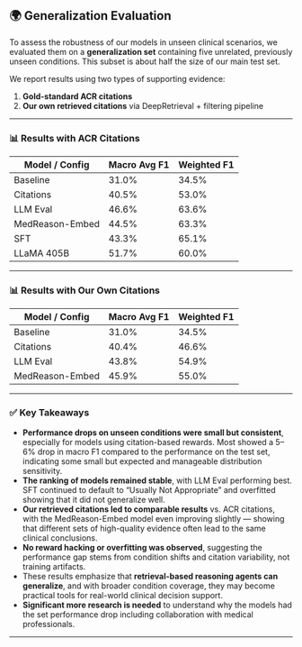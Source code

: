 
## 🌍 Generalization Evaluation

To assess the robustness of our models in unseen clinical scenarios, we evaluated them on a **generalization set** containing five unrelated, previously unseen conditions. This subset is about half the size of our main test set.

We report results using two types of supporting evidence:
1. **Gold-standard ACR citations**
2. **Our own retrieved citations** via DeepRetrieval + filtering pipeline

---

### 📊 Results with ACR Citations

| Model / Config  | Macro Avg F1 | Weighted F1 |
| --------------- | ------------ | ----------- |
| Baseline        | 31.0%        | 34.5%       |
| Citations       | 40.5%        | 53.0%       |
| LLM Eval        | 46.6%        | 63.6%       |
| MedReason-Embed | 44.5%        | 63.3%       |
| SFT             | 43.3%        | 65.1%       |
| LLaMA 405B      | 51.7%        | 60.0%       |


---

### 📊 Results with Our Own Citations

| Model / Config  | Macro Avg F1 | Weighted F1 |
| --------------- | ------------ | ----------- |
| Baseline        | 31.0%        | 34.5%       |
| Citations       | 40.4%        | 46.6%       |
| LLM Eval        | 43.8%        | 54.9%       |
| MedReason-Embed | 45.9%        | 55.0%       |

---

### ✅ Key Takeaways

- **Performance drops on unseen conditions were small but consistent**, especially for models using citation-based rewards. Most showed a 5–6% drop in macro F1 compared to the performance on the test set, indicating some small but expected and manageable distribution sensitivity.
- **The ranking of models remained stable**, with LLM Eval performing best. SFT continued to default to “Usually Not Appropriate” and overfitted showing that it did not generalize well.
- **Our retrieved citations led to comparable results** vs. ACR citations, with the MedReason-Embed model even improving slightly — showing that different sets of high-quality evidence often lead to the same clinical conclusions.
- **No reward hacking or overfitting was observed**, suggesting the performance gap stems from condition shifts and citation variability, not training artifacts.
- These results emphasize that **retrieval-based reasoning agents can generalize**, and with broader condition coverage, they may become practical tools for real-world clinical decision support.
- **Significant more research is needed** to understand why the models had the set performance drop including collaboration with medical professionals.

---

